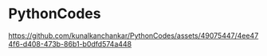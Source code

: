 # PythonCodes



https://github.com/kunalkanchankar/PythonCodes/assets/49075447/4ee474f6-d408-473b-86b1-b0dfd574a448

